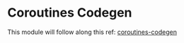# Coroutines Codegen

This module will follow along this ref:
[coroutines-codegen](https://github.com/JetBrains/kotlin/blob/master/compiler/backend/src/org/jetbrains/kotlin/codegen/coroutines/coroutines-codegen.md)


